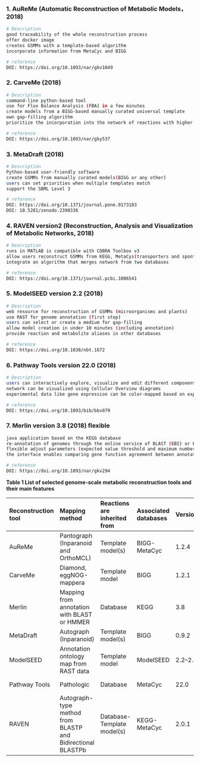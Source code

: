 ### 1. AuReMe (Automatic Reconstruction of Metabolic Models，2018)

```bash
# Description
good traceability of the whole reconstruction process
offer docker image
creates GSMMs with a template-based algorithm
incorporate information from MetaCyc and BIGG

# reference
DOI: https://doi.org/10.1093/nar/gkv1049
```

### 2. CarveMe (2018)

```bash
# Description
command-line python-based tool
use for Flux Balance Analysis (FBA) in a few minutes
create models from a BIGG-based manually curated universal template
own gap-filling algorithm
prioritize the incorporation into the network of reactions with higher genetic evidence

# reference
DOI: https://doi.org/10.1093/nar/gky537
```

### 3. MetaDraft (2018) 

```bash
# Description
Python-based user-friendly software
create GSMMs from manually curated models(BIGG or any other)
users can set priorities when multiple templates match
support the SBML Level 3

# reference
DOI: https://doi.org/10.1371/journal.pone.0173183
DOI: 10.5281/zenodo.2398336
```

### 4. RAVEN version2 (Reconstruction, Analysis and Visualization of Metabolic Networks, 2018)

```bash
# Description
runs in MATLAB is compatible with COBRA Toolbox v3
allow users reconstruct GSMMs from KEGG, MetaCys(transporters and spontaneous reactions) and template models
integrate an algorithm that merges network from two databases

# reference
DOI: https://doi.org/10.1371/journal.pcbi.1006541
```

### 5. ModelSEED version 2.2 (2018)

```bash
# Description
web resource for reconstruction of GSMMs (microorganisms and plants)
use RAST for genome annotation (first step)
users can select or create a medium for gap-filling
allow model creation in under 10 minutes (including annotation) 
provide reaction and metabolite aliases in other databases

# reference
DOI: https://doi.org/10.1038/nbt.1672
```

### 6. Pathway Tools version 22.0 (2018)

```bash
# Description
users can interactively explore, visualize and edit different components
network can be visualized using Cellular Overview diagrams
experimental data like gene expression can be color-mapped based on expression levels

# reference
DOI: https://doi.org/10.1093/bib/bbv079
```

### 7. Merlin version 3.8 (2018) flexible

```bash
java application based on the KEGG database
re-annotation of genomes through the online service of BLAST (EBI) or HMMER
flexible adjust parameters (expected value threshold and maximum number) of annotation algorithms
the interface enables comparing gene function agreement between annotation and UniProt

# reference
DOI: https://doi.org/10.1093/nar/gkv294
```



**Table 1 List of selected genome-scale metabolic reconstruction tools and their main features**

| Reconstruction tool | Mapping method                                              | Reactions are inherited from | Associated databases | Version | Type of software     |
| :------------------ | :---------------------------------------------------------- | :--------------------------- | :------------------- | :------ | :------------------- |
| AuReMe              | Pantograph (Inparanoid and OrthoMCL)                        | Template model(s)            | BIGG-MetaCyc         | 1.2.4   | Command line         |
| CarveMe             | Diamond, eggNOG-mappera                                     | Template model               | BIGG                 | 1.2.1   | Command line         |
| Merlin              | Mapping from annotation with BLAST or HMMER                 | Database                     | KEGG                 | 3.8     | Standalone interface |
| MetaDraft           | Autograph (Inparanoid)                                      | Template model(s)            | BIGG                 | 0.9.2   | Standalone interface |
| ModelSEED           | Annotation ontology map from RAST data                      | Template model               | ModelSEED            | 2.2–2.4 | Online service       |
| Pathway Tools       | Pathologic                                                  | Database                     | MetaCyc              | 22.0    | Standalone interface |
| RAVEN               | Autograph-type method from BLASTP and Bidirectional BLASTPb | Database- Template model(s)  | KEGG-MetaCyc         | 2.0.1   | Command line         |